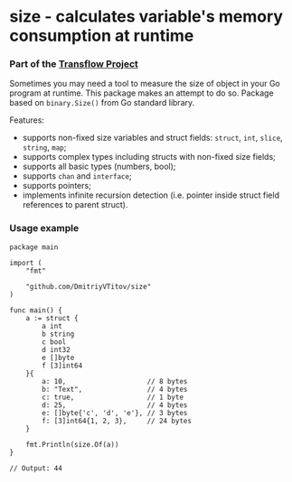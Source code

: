 # size - calculates variable's memory consumption at runtime

### Part of the [Transflow Project](http://transflow.ru/)

Sometimes you may need a tool to measure the size of object in your Go program at runtime. This package makes an attempt to do so. Package based on `binary.Size()` from Go standard library.

Features:
- supports non-fixed size variables and struct fields: `struct`, `int`, `slice`, `string`, `map`;
- supports complex types including structs with non-fixed size fields;
- supports all basic types (numbers, bool);
- supports `chan` and `interface`;
- supports pointers;
- implements infinite recursion detection (i.e. pointer inside struct field references to parent struct).

### Usage example

```
package main

import (
	"fmt"

	"github.com/DmitriyVTitov/size"
)

func main() {
	a := struct {
		a int
		b string
		c bool
		d int32
		e []byte
		f [3]int64
	}{
		a: 10,                    // 8 bytes
		b: "Text",                // 4 bytes
		c: true,                  // 1 byte
		d: 25,                    // 4 bytes
		e: []byte{'c', 'd', 'e'}, // 3 bytes
		f: [3]int64{1, 2, 3},     // 24 bytes
	}

	fmt.Println(size.Of(a))
}

// Output: 44
```
